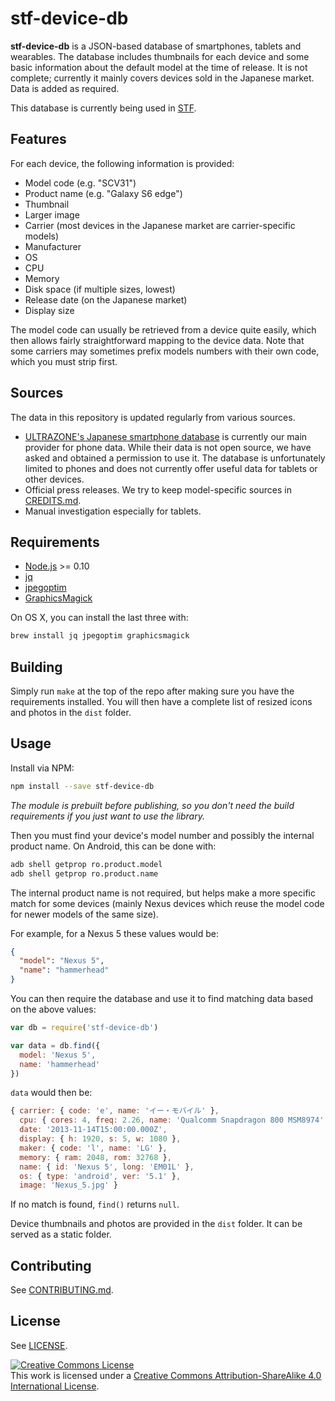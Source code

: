 # stf-device-db

**stf-device-db** is a JSON-based database of smartphones, tablets and wearables. The database includes thumbnails for each device and some basic information about the default model at the time of release. It is not complete; currently it mainly covers devices sold in the Japanese market. Data is added as required.

This database is currently being used in [STF](https://github.com/openstf/stf).

## Features

For each device, the following information is provided:

* Model code (e.g. "SCV31")
* Product name (e.g. "Galaxy S6 edge")
* Thumbnail
* Larger image
* Carrier (most devices in the Japanese market are carrier-specific models)
* Manufacturer
* OS
* CPU
* Memory
* Disk space (if multiple sizes, lowest)
* Release date (on the Japanese market)
* Display size

The model code can usually be retrieved from a device quite easily, which then allows fairly straightforward mapping to the device data. Note that some carriers may sometimes prefix models numbers with their own code, which you must strip first.

## Sources

The data in this repository is updated regularly from various sources.

* [ULTRAZONE's Japanese smartphone database](http://smartphone.ultra-zone.net/) is currently our main provider for phone data. While their data is not open source, we have asked and obtained a permission to use it. The database is unfortunately limited to phones and does not currently offer useful data for tablets or other devices.
* Official press releases. We try to keep model-specific sources in [CREDITS.md](CREDITS.md).
* Manual investigation especially for tablets.

## Requirements

* [Node.js](https://nodejs.org/) >= 0.10
* [jq](http://stedolan.github.io/jq/)
* [jpegoptim](https://github.com/tjko/jpegoptim)
* [GraphicsMagick](http://www.graphicsmagick.org/)

On OS X, you can install the last three with:

```bash
brew install jq jpegoptim graphicsmagick
```

## Building

Simply run `make` at the top of the repo after making sure you have the requirements installed. You will then have a complete list of resized icons and photos in the `dist` folder.

## Usage

Install via NPM:

```bash
npm install --save stf-device-db
```

_The module is prebuilt before publishing, so you don't need the build requirements if you just want to use the library._

Then you must find your device's model number and possibly the internal product name. On Android, this can be done with:

```bash
adb shell getprop ro.product.model
adb shell getprop ro.product.name
```

The internal product name is not required, but helps make a more specific match for some devices (mainly Nexus devices which reuse the model code for newer models of the same size).

For example, for a Nexus 5 these values would be:

```json
{
  "model": "Nexus 5",
  "name": "hammerhead"
}
```

You can then require the database and use it to find matching data based on the above values:

```javascript
var db = require('stf-device-db')

var data = db.find({
  model: 'Nexus 5',
  name: 'hammerhead'
})
```

`data` would then be:

```javascript
{ carrier: { code: 'e', name: 'イー・モバイル' },
  cpu: { cores: 4, freq: 2.26, name: 'Qualcomm Snapdragon 800 MSM8974' },
  date: '2013-11-14T15:00:00.000Z',
  display: { h: 1920, s: 5, w: 1080 },
  maker: { code: 'l', name: 'LG' },
  memory: { ram: 2048, rom: 32768 },
  name: { id: 'Nexus 5', long: 'EM01L' },
  os: { type: 'android', ver: '5.1' },
  image: 'Nexus_5.jpg' }
```

If no match is found, `find()` returns `null`.

Device thumbnails and photos are provided in the `dist` folder. It can be served as a static folder.

## Contributing

See [CONTRIBUTING.md](CONTRIBUTING.md).

## License

See [LICENSE](LICENSE).

<a rel="license" href="http://creativecommons.org/licenses/by-sa/4.0/"><img alt="Creative Commons License" style="border-width:0" src="https://i.creativecommons.org/l/by-sa/4.0/88x31.png" /></a><br />This work is licensed under a <a rel="license" href="http://creativecommons.org/licenses/by-sa/4.0/">Creative Commons Attribution-ShareAlike 4.0 International License</a>.
